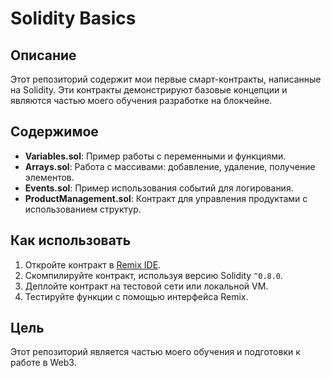 # Solidity Basics

## Описание
Этот репозиторий содержит мои первые смарт-контракты, написанные на Solidity. Эти контракты демонстрируют базовые концепции и являются частью моего обучения разработке на блокчейне.

## Содержимое
- **Variables.sol**: Пример работы с переменными и функциями.
- **Arrays.sol**: Работа с массивами: добавление, удаление, получение элементов.
- **Events.sol**: Пример использования событий для логирования.
- **ProductManagement.sol**: Контракт для управления продуктами с использованием структур.

## Как использовать
1. Откройте контракт в [Remix IDE](https://remix.ethereum.org/).
2. Скомпилируйте контракт, используя версию Solidity `^0.8.0`.
3. Деплойте контракт на тестовой сети или локальной VM.
4. Тестируйте функции с помощью интерфейса Remix.

## Цель
Этот репозиторий является частью моего обучения и подготовки к работе в Web3.
